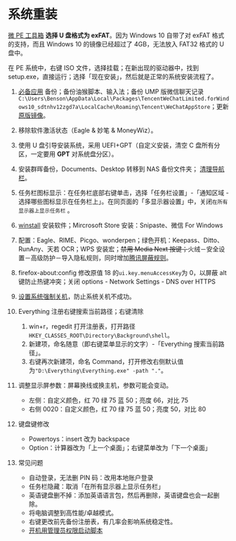 # 系统重装

[微 PE 工具箱](http://www.wepe.com.cn/) **选择 U 盘格式为 exFAT**。因为 Windows 10 自带了对 exFAT 格式的支持，而且 Windows 10 的镜像已经超过了 4GB，无法放入 FAT32 格式的 U 盘中。

在 PE 系统中，右键 ISO 文件，选择挂载；在新出现的驱动器中，找到 setup.exe，直接运行；选择「现在安装」，然后就是正常的系统安装流程了。

1. [必备应用](/apps/README.md) 备份；备份油猴脚本、输入法；备份 UMP 版微信聊天记录`C:\Users\Benson\AppData\Local\Packages\TencentWeChatLimited.forWindows10_sdtnhv12zgd7a\LocalCache\Roaming\Tencent\WeChatAppStore`；更新[原版镜像](https://www.microsoft.com/zh-cn/software-download/windows11)。
2. 移除软件激活状态（Eagle & 妙笔 & MoneyWiz）。
3. 使用 U 盘引导安装系统，采用 UEFI+GPT（自定义安装，清空 C 盘所有分区，一定要用 **GPT** 对系统盘分区）。
4. 安装群晖备份，Documents、Desktop 转移到 NAS 备份文件夹； [清理导航栏](https://zhuanlan.zhihu.com/p/25942015)。
5. 任务栏图标显示：在任务栏底部右键单击，选择「任务栏设置」-「通知区域 - 选择哪些图标显示在任务栏上」。在同页面的「多显示器设置」中，关闭`在所有显示器上显示任务栏` 。
6. [winstall](https://winstall.app/packs/dEj1kM6HT) 安装软件；Mircrosoft Store 安装：Snipaste、微信 For Windows
7. 配置：Eagle、RIME、Picgo、wonderpen；绿色开机：Keepass、Ditto、RunAny、天若 OCR；WPS 安装宏；~~禁用 Media Next 按键；~~火绒－安全设置－高级防护－导入隐私规则，同时增加[腾讯屏蔽规则](https://github.com/tutugreen/Huorong-Rules/tree/main/Tencent)。
8. firefox-about:config 修改原值 18 的`ui.key.menuAccessKey`为 0，以屏蔽 alt 键防止热键冲突；关闭 options - Network Settings - DNS over HTTPS
9. [设置系统强制关机](https://zhuanlan.zhihu.com/p/28990682)，防止系统关机不成功。
10. Everything 注册右键搜索当前路径；右键清除

    1. win+r，regedit 打开注册表，打开路径`HKEY_CLASSES_ROOT\Directory\Background\shell`。
    2. 新建项，命名随意（即右键菜单显示的文字）-「Everything 搜索当前路径」。
    3. 右键再次新建项，命名 Command，打开修改右侧默认值为`"D:\Everything\Everything.exe" -path "."`。

11. 调整显示屏参数：屏幕换线或换主机，参数可能会变动。
    - 左侧：自定义颜色，红 70 绿 75 蓝 50；亮度 66，对比 75
    - 右侧 0020：自定义颜色，红 70 绿 75 蓝 50；亮度 50，对比 80
12. 键盘键修改
    - Powertoys：insert 改为 backspace
    - Option：计算器改为「上一个桌面」；右键菜单改为「下一个桌面」
13. 常见问题
    - 自动登录，无法删 PIN 码：改用本地账户登录
    - 任务栏隐藏：取消「在所有显示器上显示任务栏」
    - 英语键盘删不掉：添加英语语言包，然后再删除，英语键盘也会一起删除。
    - 将电脑调整到高性能/卓越模式。
    - 右键更改前先备份注册表，有几率会影响系统稳定性。
    - [开机用管理员权限启动脚本](code/AutoHotKey?id=管理员权限运行脚本)
